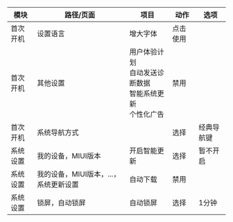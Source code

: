 模块 | 路径/页面 | 项目 | 动作 | 选项
--- | --- | --- | --- | ---
首次开机 | 设置语言 | 增大字体 | 点击使用
首次开机 | 其他设置 | 用户体验计划<br/>自动发送诊断数据<br/>智能系统更新<br/>个性化广告 | 禁用
首次开机 | 系统导航方式 | | 选择 | 经典导航键
系统设置 | 我的设备，MIUI版本 | 开启智能更新 | 选择 | 暂不开启
系统设置 | 我的设备，MIUI版本，...，系统更新设置 | 自动下载 | 禁用
系统设置 | 锁屏，自动锁屏 | 自动锁屏 | 选择 | 1分钟
